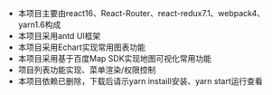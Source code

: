 - 本项目主要由react16、React-Router、react-redux7.1、webpack4、yarn1.6构成
- 本项目采用antd UI框架
- 本项目采用Echart实现常用图表功能
- 本项目采用基于百度Map SDK实现地图可视化常用功能
- 项目列表功能实现、菜单渲染/权限控制
- 本项目依赖已删除，下载后请示yarn instaill安装、yarn start运行查看
